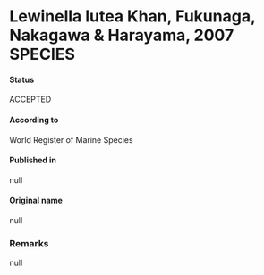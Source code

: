Lewinella lutea Khan, Fukunaga, Nakagawa & Harayama, 2007 SPECIES
=======

#### Status
ACCEPTED

#### According to
World Register of Marine Species

#### Published in
null

#### Original name
null

### Remarks
null